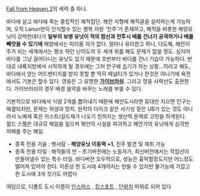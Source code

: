 [Fall from Heaven 2](Fall%20from%20Heaven%202.md)의 세력 중 하나.

바다에 살고 바다에 죽는 중립적인 해적집단. 해안 지형에 해적굴을 설치하는게 가능하며, 오직 Lanun만이 인식할수 있는 행복 자원
'진주'가 존재하고, 해적을 비롯한 해양유닛이 강력한데다가 **일부의 보병 유닛이 적의 함선과 전투시 배를 건너가 공격하거나 배를 빼앗을 수
있기에** 해양에서는 따라올 자가 없다. 얼마나 유리한고 하니, 다도해, 해전이 주가 되는 세계에서는 평소 하던 난이도의 두 세개 위를 해도
문제가 없을 정도. 심지어 바다를 그냥 걸어다니는 유닛도 있기 때문에 초반부터 바다를 건너 기습이 가능하다. 반대로 내륙지방에서 시작하게 될
경우에는 그저 안구에 습기가 차는 상황...이라고 해도, 바다에서 얻는 어드밴티지를 받지 못할 뿐 딱히 페널티가 있거나 한것은 아니기에
육전에서도 기본은 할수 있다. 영웅은 그 유명한
**[가이브러쉬](%EA%B0%80%EC%9D%B4%EB%B8%8C%EB%9F%AC%EC%89%AC.md)**. 그리고 영웅 사략선도
출현한다. 가이브러쉬의 경우 배경 음악을 바꾸는 노래를 부를 수 있다.

기본적으로 바다에서 식량 2개를 뽑아내기 때문에 해안도시라면 등대만 지으면 인구는 해결되지만, 문제는 위생과 망치. 원작의 다이크 같은
사기성 짙은 UB가 있는 것도 아니라서 노예제 혹은 카스트/길드제가 나오기 전까지는 생산력 문제로 고민을 하게된다.  
월드 스펠은 대규모 해일을 일으켜 해안의 시설을 파괴하고 해안가의 유닛에게 심각한 피해를 주는 해일.  

  * 종족 전용 기술 : 뱃사람 - **해양유닛 이동력 +1**, 진주 발견 및 채취 가능
  * 종족 전용 타일 : 해적들의 만 - 초기버전에는 노동자가, 최신버전에서는 작업선이 만들어낼수 있는 특수 타일. 바다버전 오두막으로, 성능은 흉악할정도지만 어느정도 떨어져 있어야 한다. 이론상 한 도시에 4개까지는 만들 수 있지만 불가능에 가깝고 한 도시에 3개 짓기도 어렵다  

여담으로, 디폴트 도시 이름이 [인스머스](%EC%9D%B8%EC%8A%A4%EB%A8%B8%EC%8A%A4.md) ,
[킹스포트](%ED%82%B9%EC%8A%A4%ED%8F%AC%ED%8A%B8.md) ,
[던위치](%EB%8D%98%EC%9C%84%EC%B9%98.md) 따위로 되어 있다

